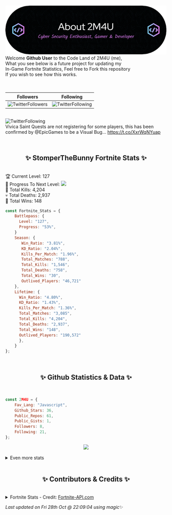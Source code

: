 
  ![Header](./src/github-banner.png)
  <br>
  Welcome **Github User** to the Code Land of 2M4U (me),<br>
  What you see below is a future project for updating my<br>
  In-Game Fortnite Statistics, Feel free to Fork this repository<br>
  If you wish to see how this works.
  <br><br>
  <br>
  
  | Followers  | Following |
  | ---------- |:---------:|
  | ![TwitterFollowers](https://img.shields.io/badge/Twitter%20Followers-80-blue)  | ![TwitterFollowing](https://img.shields.io/badge/Twitter%20Following-217-blue)  |


  <br>![TwitterFollowing](https://img.shields.io/badge/Latest%20Tweet--blue)<br>
  Vivica Saint Quests are not registering for some players, this has been confirmed by @EpicGames to be a Visual Bug… https://t.co/XxrWqNYuap
   
  <br><h2 align="center"> ✨ StomperTheBunny Fortnite Stats ✨</h2><br>
  🏆 Current Level: 127<br>
  🎉 Progress To Next Level: ![](https://geps.dev/progress/53)<br>
  🎯 Total Kills: 4,204<br>
  💀 Total Deaths: 2,937<br>
  👑 Total Wins: 148<br>

```js
const Fortnite_Stats = {
    Battlepass: {
      Level: "127",
      Progress: "53%",    
    }
    Season: { 
       Win_Ratio: "3.81%",
       KD_Ratio: "2.04%",
       Kills_Per_Match: "1.96%",
       Total_Matches: "788",
       Total_Kills: "1,546",
       Total_Deaths: "758",
       Total_Wins: "30",
       Outlived_Players: "46,721"
    },
    Lifetime: {
      Win_Ratio: "4.80%",
      KD_Ratio: "1.43%",
      Kills_Per_Match: "1.36%",
      Total_Matches: "3,085",
      Total_Kills: "4,204",
      Total_Deaths: "2,937",
      Total_Wins: "148",
      Outlived_Players: "190,572"
      },
    }
}; 
```


<br><h2 align="center"> ✨ Github Statistics & Data ✨</h2><br>

```js
const 2M4U = {
    Fav_Lang: "Javascript",
    Github_Stars: 36,
    Public_Repos: 61,
    Public_Gists: 1,
    Followers: 8,
    Following: 21,
}; 
```

<p align="center">
<img src="https://github-readme-streak-stats.herokuapp.com/?user=2M4U&theme=tokyonight">
</p>
<details>
  <summary>
      Even more stats
  </summary>
  <p align="center">
    <img src="https://github-profile-trophy.vercel.app/?username=2M4U&theme=dracula">
    <img src="https://github-readme-stats.vercel.app/api?username=2M4U&theme=tokyonight&count_private=true&show_icons=true&include_all_commits=true">
  </p>
</details>
<br><h2 align="center"> ✨ Contributors & Credits ✨</h2><br>
<details>
  <summary>
      Fortnite Stats - Credit: <a href="https://fortnite-api.com/?utm_source=github.com/2M4U/2M4U">Fortnite-API.com</a>
  </summary>
</details>

<!-- Last updated on Fri Oct 28 2022 22:09:04 GMT+0000 (Coordinated Universal Time) ;-;-->
<i>Last updated on  Fri 28th Oct @ 22:09:04 using magic</i>✨